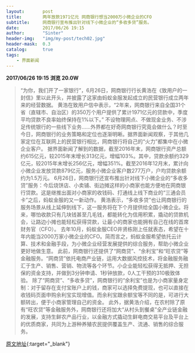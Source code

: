 ```yaml
---
layout:       post
title:        两年放款1971亿元 网商银行想当2000万小微企业的CFO
subtitle:     网商银行宣布推出针对线下小微企业的“多收多贷”服务。
date:         2017/06/26 19:15
author:       "Sinter"
header-img:   "img/my-post/tech02.jpg"
header-mask:  0.3
catalog:      true
tags:
    - 界面新闻
---
```


**2017/06/26 19:15**  **浏览 20.0W**

> “为你，我们开了一家银行”，6月26日，网商银行行长黄浩在《致用户的一封信》里以此开头，并披露了这家由蚂蚁金服发起成立的民营银行成立两年来的经营数据。
黄浩在致用户信中表示，“2年来，网商银行来自全国31个省（直辖市、自治区）的350万个用户提供了累计1971亿元的贷款中，季度平均贷款不良率始终保持在1%以下。”
不设物理网点、不做现金业务、不涉足传统银行的一些线下业务……外界都在好奇网商银行究竟会做什么？时至今日，网商银行的业务策略和定位也逐渐明晰。据界面新闻观察，于其他几家定位在互联网上的民营银行相比，网商银行将自己的“火力”都集中在小微企业客户。
据界面新闻了解到的数据，截至2016年末，网商银行资产总额约615亿元，较2015年末增长313亿元，增幅103%。其中，贷款余额约329亿元，较2015年末增长256亿元，增幅351%。截至2016年12月末，累计向小微企业发放贷款879亿元，服务小微企业客户数277万户，户均贷款余额约为1.5万元。
6月26日，网商银行还宣布推出针对线下小微企业的“多收多贷”服务：今后烧饼店、小卖铺、街边摊这样的小商家也能方便地在网商银行贷款。这是继推出面对小商家的收钱码、打通线上线下商业的“三通会员卡”之后，蚂蚁金服的又一新动作。
黄浩表示，“多收多贷”也让网商银行的服务场景从线上延伸到线下，这一服务将在下个月提供给全国小微企业。将来，哪怕收款只有几块钱甚至几毛钱，都能转化为信用积累，撬动的贷款机会，让路边小摊也能轻松获得贷款，让最小的商家也能拥有自己在线的首席财务官（CFO）。
去年10月，蚂蚁金服CEO井贤栋刚上任就表态，希望在十年内能当2000万家小微企业的CFO。简而言之，蚂蚁金服希望依托云计算、技术和金融手段，为小微企业经营发展提供的综合服务，帮助小微企业更好地做生意。
此前，网商银行还提供了“网商贷”、“余利宝”和“旺农贷”等金融服务。“网商贷”依托电商产业链，运用大数据风控技术，将金融服务融汇于生产、销售、营销、物流等各个环节。小企业能轻松获得无抵押、无担保的资金支持，并做到3分钟申请、1秒钟放款，0人工干预的310极致体验。
除了“网商贷”、“多收多贷”，网商银行的“余利宝”也是为小商家量身定制：对于留存在支付宝账户上的钱，商家可以选择免费提现，也可以直接在收钱码页面申购余利宝实现增值。而余利宝跟余额宝等不同的是，可进行大额转出，便于小商家管理自己的资金。
此外，据黄浩介绍，在农村除了原有“旺农贷”等金融服务外，网商银行还将加大“从村头到餐桌”全产业链金融的发展，支持生鲜农产品行业，以金融方式撬动生鲜电商交易平台及平台上的优质商家，共同为上游种养殖农民提供覆盖生产、流通、销售的综合服务。


[原文地址](http://www.jiemian.com/article/1426102.html){:target="_blank"}


